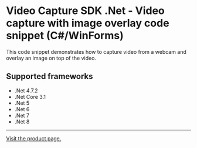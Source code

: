 ﻿# Video Capture SDK .Net - Video capture with image overlay code snippet (C#/WinForms)

This code snippet demonstrates how to capture video from a webcam and overlay an image on top of the video.

## Supported frameworks

* .Net 4.7.2
* .Net Core 3.1
* .Net 5
* .Net 6
* .Net 7
* .Net 8

---

[Visit the product page.](https://www.visioforge.com/video-capture-sdk-net)
